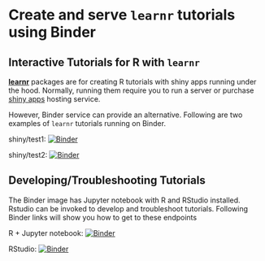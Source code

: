 # Create and serve `learnr` tutorials using Binder

## Interactive Tutorials for R with `learnr`

[**learnr**](https://rstudio.github.io/learnr/) packages are for creating R tutorials with shiny apps running under the hood. Normally, running them require you to run a server or purchase [shiny apps](https://www.shinyapps.io) hosting service.

However, Binder service can provide an alternative. Following are two examples of `learnr` tutorials running on Binder.

shiny/test1: [![Binder](http://mybinder.org/badge_logo.svg)](http://mybinder.org/v2/gh/syoh/learnr-tutorial/master?urlpath=shiny/test1/)

shiny/test2: [![Binder](http://mybinder.org/badge_logo.svg)](http://mybinder.org/v2/gh/syoh/learnr-tutorial/master?urlpath=shiny/test2/)

## Developing/Troubleshooting Tutorials

The Binder image has Jupyter notebook with R and RStudio installed. Rstudio can be invoked to develop and troubleshoot tutorials. Following Binder links will show you how to get to these endpoints

R + Jupyter notebook: [![Binder](http://mybinder.org/badge_logo.svg)](http://mybinder.org/v2/gh/syoh/learnr-tutorial/master?filepath=index.ipynb)

RStudio: [![Binder](http://mybinder.org/badge_logo.svg)](http://mybinder.org/v2/gh/syoh/learnr-tutorial/master?urlpath=rstudio)
